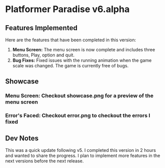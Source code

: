 # Platformer Paradise v6.alpha


## Features Implemented

Here are the features that have been completed in this version:

1. **Menu Screen:** The menu screen is now complete and includes three buttons, Play, option and quit.
2. **Bug Fixes:** Fixed issues with the running animation when the game scale was changed. The game is currently free of bugs.

## Showcase 

### Menu Screen: Checkout showcase.png for a preview of the menu screen
### Error's Faced: Checkout error.png to checkout the errors I fixed

## Dev Notes
This was a quick update following v5. I completed this version in 2 hours and wanted to share the progress. I plan to implement more features in the next versions before the next release.


